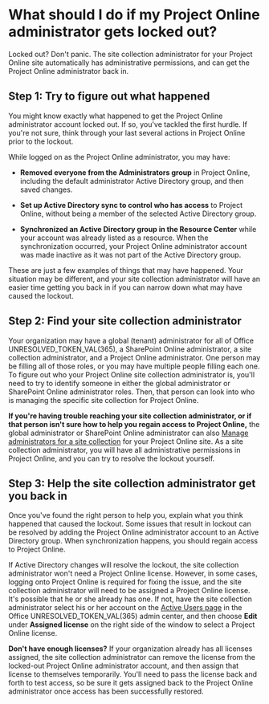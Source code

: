 
# What should I do if my Project Online administrator gets locked out?

Locked out? Don't panic. The site collection administrator for your Project Online site automatically has administrative permissions, and can get the Project Online administrator back in.
  
    
    


## Step 1: Try to figure out what happened

You might know exactly what happened to get the Project Online administrator account locked out. If so, you've tackled the first hurdle. If you're not sure, think through your last several actions in Project Online prior to the lockout.
  
    
    
While logged on as the Project Online administrator, you may have:
  
    
    

- **Removed everyone from the Administrators group** in Project Online, including the default administrator Active Directory group, and then saved changes.
    
  
- **Set up Active Directory sync to control who has access** to Project Online, without being a member of the selected Active Directory group.
    
  
- **Synchronized an Active Directory group in the Resource Center** while your account was already listed as a resource. When the synchronization occurred, your Project Online administrator account was made inactive as it was not part of the Active Directory group.
    
  
These are just a few examples of things that may have happened. Your situation may be different, and your site collection administrator will have an easier time getting you back in if you can narrow down what may have caused the lockout.
  
    
    

## Step 2: Find your site collection administrator

Your organization may have a global (tenant) administrator for all of Office UNRESOLVED_TOKEN_VAL(365), a SharePoint Online administrator, a site collection administrator, and a Project Online administrator. One person may be filling all of those roles, or you may have multiple people filling each one. To figure out who your Project Online site collection administrator is, you'll need to try to identify someone in either the global administrator or SharePoint Online administrator roles. Then, that person can look into who is managing the specific site collection for Project Online.
  
    
    
 **If you're having trouble reaching your site collection administrator, or if that person isn't sure how to help you regain access to Project Online,** the global administrator or SharePoint Online administrator can also [Manage administrators for a site collection](http://technet.microsoft.com/library/9a7e46f9-3fc4-4297-955a-82cb292a5be0%28Office.14%29.aspx) for your Project Online site. As a site collection administrator, you will have all administrative permissions in Project Online, and you can try to resolve the lockout yourself.
  
    
    

## Step 3: Help the site collection administrator get you back in

Once you've found the right person to help you, explain what you think happened that caused the lockout. Some issues that result in lockout can be resolved by adding the Project Online administrator account to an Active Directory group. When synchronization happens, you should regain access to Project Online.
  
    
    
If Active Directory changes will resolve the lockout, the site collection administrator won't need a Project Online license. However, in some cases, logging onto Project Online is required for fixing the issue, and the site collection administrator will need to be assigned a Project Online license. It's possible that he or she already has one. If not, have the site collection administrator select his or her account on the  [Active Users page](https://go.microsoft.com/fwlink/?LinkId=529438) in the Office UNRESOLVED_TOKEN_VAL(365) admin center, and then choose **Edit** under **Assigned license** on the right side of the window to select a Project Online license.
  
    
    
 **Don't have enough licenses?** If your organization already has all licenses assigned, the site collection administrator can remove the license from the locked-out Project Online administrator account, and then assign that license to themselves temporarily. You'll need to pass the license back and forth to test access, so be sure it gets assigned back to the Project Online administrator once access has been successfully restored.
  
    
    
